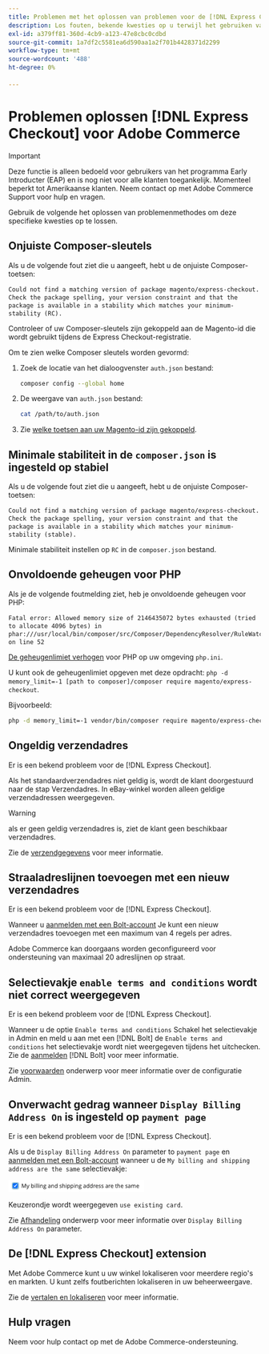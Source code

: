 ```yaml
---
title: Problemen met het oplossen van problemen voor de [!DNL Express Checkout]
description: Los fouten, bekende kwesties op u terwijl het gebruiken van [!DNL Express Checkout] voor Adobe Commerce-extensie.
exl-id: a379ff81-360d-4cb9-a123-47e8cbc0cdbd
source-git-commit: 1a7df2c5581ea6d590aa1a2f701b4428371d2299
workflow-type: tm+mt
source-wordcount: '488'
ht-degree: 0%

---
```


# Problemen oplossen [!DNL Express Checkout] voor Adobe Commerce

>[!IMPORTANT]
>
> Deze functie is alleen bedoeld voor gebruikers van het programma Early Introducter (EAP) en is nog niet voor alle klanten toegankelijk. Momenteel beperkt tot Amerikaanse klanten. Neem contact op met Adobe Commerce Support voor hulp en vragen.

Gebruik de volgende het oplossen van problemenmethodes om deze specifieke kwesties op te lossen.

## Onjuiste Composer-sleutels

Als u de volgende fout ziet die u aangeeft, hebt u de onjuiste Composer-toetsen:

```terminal
Could not find a matching version of package magento/express-checkout. Check the package spelling, your version constraint and that the package is available in a stability which matches your minimum-stability (RC).
```

Controleer of uw Composer-sleutels zijn gekoppeld aan de Magento-id die wordt gebruikt tijdens de Express Checkout-registratie.

Om te zien welke Composer sleutels worden gevormd:

1. Zoek de locatie van het dialoogvenster `auth.json` bestand:

   ```bash
   composer config --global home
   ```

1. De weergave van `auth.json` bestand:

   ```bash
   cat /path/to/auth.json
   ```

1. Zie [welke toetsen aan uw Magento-id zijn gekoppeld](https://devdocs.magento.com/guides/v2.4/install-gde/prereq/connect-auth.html).

## Minimale stabiliteit in de `composer.json` is ingesteld op stabiel

Als u de volgende fout ziet die u aangeeft, hebt u de onjuiste Composer-toetsen:

```terminal
Could not find a matching version of package magento/express-checkout. Check the package spelling, your version constraint and that the package is available in a stability which matches your minimum-stability (stable).
```

Minimale stabiliteit instellen op `RC` in de `composer.json` bestand.

## Onvoldoende geheugen voor PHP

Als je de volgende foutmelding ziet, heb je onvoldoende geheugen voor PHP:

```terminal
Fatal error: Allowed memory size of 2146435072 bytes exhausted (tried to allocate 4096 bytes) in phar:///usr/local/bin/composer/src/Composer/DependencyResolver/RuleWatchGraph.php on line 52
```

[De geheugenlimiet verhogen](https://devdocs.magento.com/cloud/project/magento-app-php-ini.html#increase-php-memory-limit) voor PHP op uw omgeving `php.ini`.

U kunt ook de geheugenlimiet opgeven met deze opdracht: `php -d memory_limit=-1 [path to composer]/composer require magento/express-checkout`.

Bijvoorbeeld:

```bash
php -d memory_limit=-1 vendor/bin/composer require magento/express-checkout
```

## Ongeldig verzendadres

Er is een bekend probleem voor de [!DNL Express Checkout].

Als het standaardverzendadres niet geldig is, wordt de klant doorgestuurd naar de stap Verzendadres. In eBay-winkel worden alleen geldige verzendadressen weergegeven.

>[!WARNING]
>
> als er geen geldig verzendadres is, ziet de klant geen beschikbaar verzendadres.

Zie de [verzendgegevens](../express-checkout/shipping-details.md) voor meer informatie.

## Straaladreslijnen toevoegen met een nieuw verzendadres

Er is een bekend probleem voor de [!DNL Express Checkout].

Wanneer u [aanmelden met een Bolt-account](https://help.bolt.com/shoppers/guides/checkout/log-in/) Je kunt een nieuw verzendadres toevoegen met een maximum van 4 regels per adres.

Adobe Commerce kan doorgaans worden geconfigureerd voor ondersteuning van maximaal 20 adreslijnen op straat.

## Selectievakje `enable terms and conditions` wordt niet correct weergegeven

Er is een bekend probleem voor de [!DNL Express Checkout].

Wanneer u de optie `Enable terms and conditions` Schakel het selectievakje in Admin en meld u aan met een [!DNL Bolt] de `Enable terms and conditions` het selectievakje wordt niet weergegeven tijdens het uitchecken. Zie de [aanmelden](https://help.bolt.com/shoppers/account/login-dashboard/) [!DNL Bolt] voor meer informatie.

Zie [voorwaarden](https://docs.magento.com/user-guide/sales/terms-and-conditions.html) onderwerp voor meer informatie over de configuratie Admin.

## Onverwacht gedrag wanneer `Display Billing Address On` is ingesteld op `payment page`

Er is een bekend probleem voor de [!DNL Express Checkout].

Als u de `Display Billing Address On` parameter to `payment page` en [aanmelden met een Bolt-account](https://help.bolt.com/shoppers/guides/checkout/log-in/) wanneer u de `My billing and shipping address are the same` selectievakje:

![Hetzelfde adres](assets/checked-address.png)

Keuzerondje wordt weergegeven `use existing card`.

Zie [Afhandeling](https://docs.magento.com/user-guide/configuration/sales/checkout.html) onderwerp voor meer informatie over `Display Billing Address On` parameter.

## De [!DNL Express Checkout] extension

Met Adobe Commerce kunt u uw winkel lokaliseren voor meerdere regio&#39;s en markten. U kunt zelfs foutberichten lokaliseren in uw beheerweergave.

Zie de [vertalen en lokaliseren](https://devdocs.magento.com/guides/v2.4/frontend-dev-guide/translations/xlate.html) voor meer informatie.

## Hulp vragen

Neem voor hulp contact op met de Adobe Commerce-ondersteuning.
